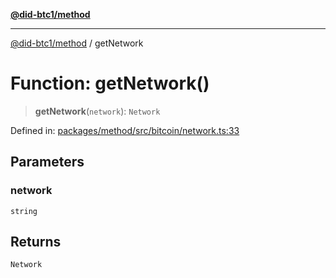 [**@did-btc1/method**](../README.md)

***

[@did-btc1/method](../globals.md) / getNetwork

# Function: getNetwork()

> **getNetwork**(`network`): `Network`

Defined in: [packages/method/src/bitcoin/network.ts:33](https://github.com/dcdpr/did-btc1-js/blob/4ab6f9915d95beed9bc633644c9db1539395f512/packages/method/src/bitcoin/network.ts#L33)

## Parameters

### network

`string`

## Returns

`Network`
